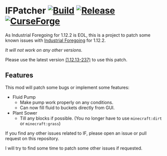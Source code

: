 # IFPatcher [![Build](https://github.com/eve0415/IFPatcher/actions/workflows/build.yml/badge.svg)](https://github.com/eve0415/IFPatcher/actions/workflows/build.yml) [![Release](https://img.shields.io/github/v/release/eve0415/IFPatcher)](https://github.com/eve0415/IFPatcher/releases/latest) [![CurseForge](https://cf.way2muchnoise.eu/title/ifpatcher.svg)](https://www.curseforge.com/minecraft/mc-mods/ifpatcher)

As Industrial Foregoing for 1.12.2 is EOL, this is a project to patch some known issues with [Industrial Foregoing](https://www.curseforge.com/minecraft/mc-mods/industrial-foregoing) for 1.12.2.

*It will not work on any other versions.*

Please use the latest version [(1.12.13-237)](https://www.curseforge.com/minecraft/mc-mods/industrial-foregoing/files/2745321) to use this patch.

## Features

This mod will patch some bugs or implement some features:

- Fluid Pump
  - Make pump work properly on any conditions.
  - Can now fill fluid to buckets directly from GUI.
- Plant Sower
  - Till any blocks if possible. (You no longer have to use `minecraft:dirt` or `minecraft:grass`)

If you find any other issues related to IF, please open an issue or pull request on this repository.

I will try to find some time to patch some other issues if requested.
